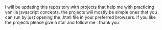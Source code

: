 i will be updating this repository with projects that help me with practicing vanilla javascript concepts.
the projects will mostly be simple ones that you  can run by just opening the .html file in your preferred browsers.
if you like the projects please give a star and follow me .
thank you

